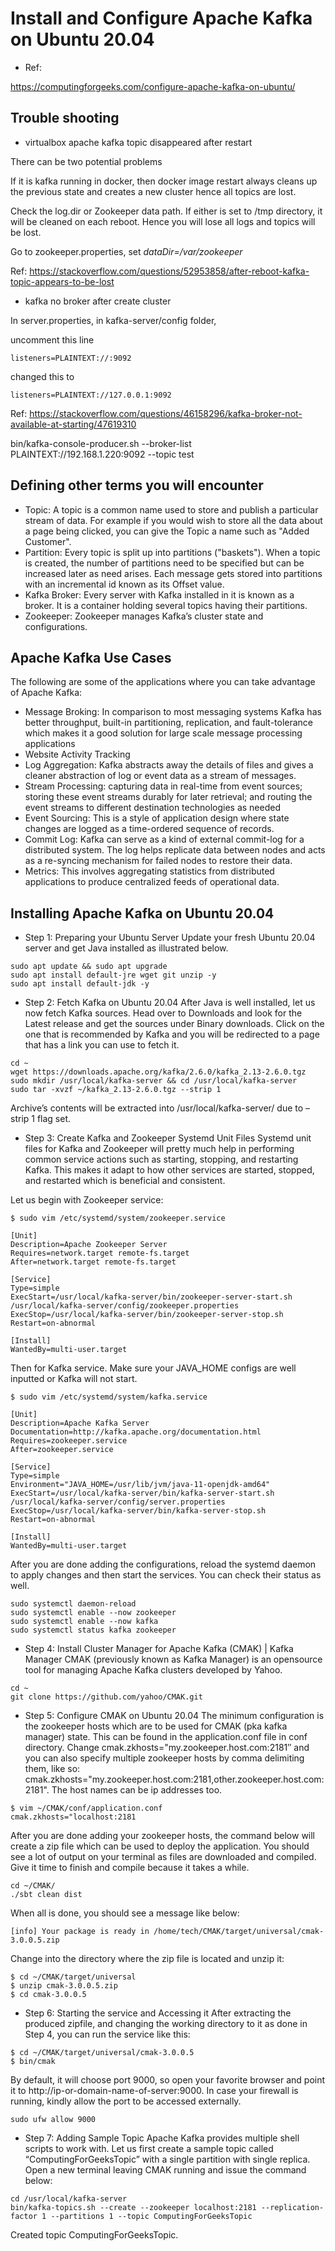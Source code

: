 
# Install and Configure Apache Kafka on Ubuntu 20.04

- Ref:

https://computingforgeeks.com/configure-apache-kafka-on-ubuntu/


## Trouble shooting

- virtualbox apache kafka topic disappeared after restart

There can be two potential problems

If it is kafka running in docker, then docker image restart always cleans up the previous state and creates a new cluster hence all topics are lost.

Check the log.dir or Zookeeper data path. If either is set to /tmp directory, it will be cleaned on each reboot. Hence you will lose all logs and topics will be lost. 

Go to zookeeper.properties, set *dataDir=/var/zookeeper*

Ref: https://stackoverflow.com/questions/52953858/after-reboot-kafka-topic-appears-to-be-lost

- kafka no broker after create cluster

In server.properties, in kafka-server/config folder, 

uncomment this line

`listeners=PLAINTEXT://:9092`

changed this to

`listeners=PLAINTEXT://127.0.0.1:9092`

Ref: https://stackoverflow.com/questions/46158296/kafka-broker-not-available-at-starting/47619310

bin/kafka-console-producer.sh  --broker-list PLAINTEXT://192.168.1.220:9092  --topic test

## Defining other terms you will encounter
- Topic: 
  A topic is a common name used to store and publish a particular stream of data. For example if you would wish to store all the data about a page being clicked, you can give the Topic a name such as "Added Customer".
- Partition: 
  Every topic is split up into partitions ("baskets"). When a topic is created, the number of partitions need to be specified but can be increased later as need arises. Each message gets stored into partitions with an incremental id known as its Offset value.
- Kafka Broker: 
  Every server with Kafka installed in it is known as a broker. It is a container holding several topics having their partitions.
- Zookeeper: 
  Zookeeper manages Kafka’s cluster state and configurations.

## Apache Kafka Use Cases
The following are some of the applications where you can take advantage of Apache Kafka:

- Message Broking: In comparison to most messaging systems Kafka has better throughput, built-in partitioning, replication, and fault-tolerance which makes it a good solution for large scale message processing applications
- Website Activity Tracking
- Log Aggregation: Kafka abstracts away the details of files and gives a cleaner abstraction of log or event data as a stream of messages.
- Stream Processing: capturing data in real-time from event sources; storing these event streams durably for later retrieval; and routing the event streams to different destination technologies as needed
- Event Sourcing: This is a style of application design where state changes are logged as a time-ordered sequence of records.
- Commit Log: Kafka can serve as a kind of external commit-log for a distributed system. The log helps replicate data between nodes and acts as a re-syncing mechanism for failed nodes to restore their data.
- Metrics: This involves aggregating statistics from distributed applications to produce centralized feeds of operational data.


## Installing Apache Kafka on Ubuntu 20.04

- Step 1: Preparing your Ubuntu Server
Update your fresh Ubuntu 20.04 server and get Java installed as illustrated below.

```
sudo apt update && sudo apt upgrade
sudo apt install default-jre wget git unzip -y
sudo apt install default-jdk -y
```


- Step 2: Fetch Kafka on Ubuntu 20.04
After Java is well installed, let us now fetch Kafka sources. Head over to Downloads and look for the Latest release and get the sources under Binary downloads. Click on the one that is recommended by Kafka and you will be redirected to a page that has a link you can use to fetch it.
```
cd ~
wget https://downloads.apache.org/kafka/2.6.0/kafka_2.13-2.6.0.tgz
sudo mkdir /usr/local/kafka-server && cd /usr/local/kafka-server
sudo tar -xvzf ~/kafka_2.13-2.6.0.tgz --strip 1
```
Archive’s contents will be extracted into /usr/local/kafka-server/ due to –strip 1 flag set.

- Step 3: Create Kafka and Zookeeper Systemd Unit Files
Systemd unit files for Kafka and Zookeeper will pretty much help in performing common service actions such as starting, stopping, and restarting Kafka. This makes it adapt to how other services are started, stopped, and restarted which is beneficial and consistent.

Let us begin with Zookeeper service:

```
$ sudo vim /etc/systemd/system/zookeeper.service

[Unit]
Description=Apache Zookeeper Server
Requires=network.target remote-fs.target
After=network.target remote-fs.target

[Service]
Type=simple
ExecStart=/usr/local/kafka-server/bin/zookeeper-server-start.sh /usr/local/kafka-server/config/zookeeper.properties
ExecStop=/usr/local/kafka-server/bin/zookeeper-server-stop.sh
Restart=on-abnormal

[Install]
WantedBy=multi-user.target
```


Then for Kafka service. Make sure your JAVA_HOME configs are well inputted or Kafka will not start.
```
$ sudo vim /etc/systemd/system/kafka.service

[Unit]
Description=Apache Kafka Server
Documentation=http://kafka.apache.org/documentation.html
Requires=zookeeper.service
After=zookeeper.service

[Service]
Type=simple
Environment="JAVA_HOME=/usr/lib/jvm/java-11-openjdk-amd64"
ExecStart=/usr/local/kafka-server/bin/kafka-server-start.sh /usr/local/kafka-server/config/server.properties
ExecStop=/usr/local/kafka-server/bin/kafka-server-stop.sh
Restart=on-abnormal

[Install]
WantedBy=multi-user.target

```

After you are done adding the configurations, reload the systemd daemon to apply changes and then start the services. You can check their status as well.

```
sudo systemctl daemon-reload
sudo systemctl enable --now zookeeper
sudo systemctl enable --now kafka
sudo systemctl status kafka zookeeper
```

- Step 4: Install Cluster Manager for Apache Kafka (CMAK) | Kafka Manager
CMAK (previously known as Kafka Manager) is an opensource tool for managing Apache Kafka clusters developed by Yahoo.
```
cd ~
git clone https://github.com/yahoo/CMAK.git
```

- Step 5: Configure CMAK on Ubuntu 20.04
The minimum configuration is the zookeeper hosts which are to be used for CMAK (pka kafka manager) state. This can be found in the application.conf file in conf directory. Change cmak.zkhosts="my.zookeeper.host.com:2181″ and you can also specify multiple zookeeper hosts by comma delimiting them, like so: cmak.zkhosts="my.zookeeper.host.com:2181,other.zookeeper.host.com:2181". The host names can be ip addresses too.

```
$ vim ~/CMAK/conf/application.conf
cmak.zkhosts="localhost:2181
```
After you are done adding your zookeeper hosts, the command below will create a zip file which can be used to deploy the application. You should see a lot of output on your terminal as files are downloaded and compiled. Give it time to finish and compile because it takes a while.
```
cd ~/CMAK/
./sbt clean dist
```
When all is done, you should see a message like below:
```
[info] Your package is ready in /home/tech/CMAK/target/universal/cmak-3.0.0.5.zip
```
Change into the directory where the zip file is located and unzip it:
```
$ cd ~/CMAK/target/universal
$ unzip cmak-3.0.0.5.zip
$ cd cmak-3.0.0.5
```

- Step 6: Starting the service and Accessing it
After extracting the produced zipfile, and changing the working directory to it as done in Step 4, you can run the service like this:

```
$ cd ~/CMAK/target/universal/cmak-3.0.0.5
$ bin/cmak
```

By default, it will choose port 9000, so open your favorite browser and point it to http://ip-or-domain-name-of-server:9000. In case your firewall is running, kindly allow the port to be accessed externally.

`sudo ufw allow 9000`


- Step 7: Adding Sample Topic
Apache Kafka provides multiple shell scripts to work with. Let us first create a sample topic called “ComputingForGeeksTopic” with a single partition with single replica. Open a new terminal leaving CMAK running and issue the command below:
```
cd /usr/local/kafka-server
bin/kafka-topics.sh --create --zookeeper localhost:2181 --replication-factor 1 --partitions 1 --topic ComputingForGeeksTopic
```

Created topic ComputingForGeeksTopic.

